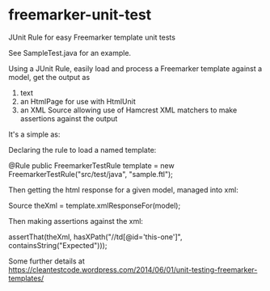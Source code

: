 freemarker-unit-test
====================

JUnit Rule for easy Freemarker template unit tests

See SampleTest.java for an example.

Using a JUnit Rule, easily load and process a Freemarker template against a model, get the output as

1. text
2. an HtmlPage for use with HtmlUnit
3. an XML Source allowing use of Hamcrest XML matchers to make assertions against the output

It's a simple as:

Declaring the rule to load a named template:

@Rule
public FreemarkerTestRule template = new FreemarkerTestRule("src/test/java", "sample.ftl");


Then getting the html response for a given model, managed into xml:

Source theXml = template.xmlResponseFor(model);

Then making assertions against the xml:

assertThat(theXml, hasXPath("//td[@id='this-one']", containsString("Expected")));


Some further details at https://cleantestcode.wordpress.com/2014/06/01/unit-testing-freemarker-templates/
